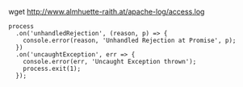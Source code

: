wget http://www.almhuette-raith.at/apache-log/access.log

```
process
  .on('unhandledRejection', (reason, p) => {
    console.error(reason, 'Unhandled Rejection at Promise', p);
  })
  .on('uncaughtException', err => {
    console.error(err, 'Uncaught Exception thrown');
    process.exit(1);
  });
```
